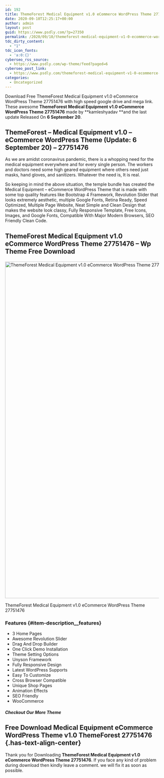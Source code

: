 ```yaml
---
id: 192
title: ThemeForest Medical Equipment v1.0 eCommerce WordPress Theme 27751476
date: 2020-09-10T12:25:17+00:00
author: admin
layout: post
guid: https://www.psdly.com/?p=27350
permalink: /2020/09/10/themeforest-medical-equipment-v1-0-ecommerce-wordpress-theme-27751476/
tdc_dirty_content:
  - "1"
tdc_icon_fonts:
  - 'a:0:{}'
cyberseo_rss_source:
  - https://www.psdly.com/wp-theme/feed?paged=6
cyberseo_post_link:
  - https://www.psdly.com/themeforest-medical-equipment-v1-0-ecommerce-wordpress-theme-27751476
categories:
  - Uncategorized
---
```

Download Free ThemeForest Medical Equipment v1.0 eCommerce WordPress Theme 27751476 with high speed google drive and mega link. These awesome&nbsp;**ThemeForest Medical Equipment v1.0 eCommerce WordPress Theme 27751476**&nbsp;made by&nbsp;**kamleshyadav&nbsp;**and the last update Released On&nbsp;**6 September 20**.

## **ThemeForest – Medical Equipment v1.0 – eCommerce WordPress Theme (Update: 6 September 20) – 27751476**

As we are amidst coronavirus pandemic, there is a whopping need for the medical equipment everywhere and for every single person. The workers and doctors need some high geared equipment where others need just masks, hand gloves, and sanitizers. Whatever the need is, It is real.

So keeping in mind the above situation, the temple bundle has created the Medical Equipment – eCommerce WordPress Theme that is made with some top quality features like Bootstrap 4 Framework, Revolution Slider that looks extremely aesthetic, multiple Google Fonts, Retina Ready, Speed Optimized, Multiple Page Website, Neat Simple and Clean Design that makes the website look classy, Fully Responsive Template, Free Icons, Images, and Google Fonts, Compatible With Major Modern Browsers, SEO Friendly Clean Code.

## **ThemeForest Medical Equipment v1.0 eCommerce WordPress Theme 27751476 – Wp Theme Free Download**<figure class="wp-block-image size-large is-resized">

<img loading="lazy" src="https://i2.wp.com/www.psdly.com/wp-content/uploads/2020/09/ThemeForest-Medical-Equipment-v1.0-eCommerce-WordPress-Theme-27751476.jpg?resize=1011%2C1102&ssl=1" alt="ThemeForest Medical Equipment v1.0 eCommerce WordPress Theme 27751476" class="wp-image-27351" width="1011" height="1102" srcset="https://i2.wp.com/www.psdly.com/wp-content/uploads/2020/09/ThemeForest-Medical-Equipment-v1.0-eCommerce-WordPress-Theme-27751476.jpg?resize=939%2C1024&ssl=1 939w, https://i2.wp.com/www.psdly.com/wp-content/uploads/2020/09/ThemeForest-Medical-Equipment-v1.0-eCommerce-WordPress-Theme-27751476.jpg?resize=275%2C300&ssl=1 275w, https://i2.wp.com/www.psdly.com/wp-content/uploads/2020/09/ThemeForest-Medical-Equipment-v1.0-eCommerce-WordPress-Theme-27751476.jpg?resize=768%2C838&ssl=1 768w, https://i2.wp.com/www.psdly.com/wp-content/uploads/2020/09/ThemeForest-Medical-Equipment-v1.0-eCommerce-WordPress-Theme-27751476.jpg?resize=750%2C818&ssl=1 750w, https://i2.wp.com/www.psdly.com/wp-content/uploads/2020/09/ThemeForest-Medical-Equipment-v1.0-eCommerce-WordPress-Theme-27751476.jpg?resize=1140%2C1244&ssl=1 1140w, https://i2.wp.com/www.psdly.com/wp-content/uploads/2020/09/ThemeForest-Medical-Equipment-v1.0-eCommerce-WordPress-Theme-27751476.jpg?w=1200&ssl=1 1200w" sizes="(max-width: 1000px) 100vw, 1000px" title="ThemeForest Medical Equipment v1.0 eCommerce WordPress Theme 27751476 2" data-recalc-dims="1" /> <figcaption>ThemeForest Medical Equipment v1.0 eCommerce WordPress Theme 27751476</figcaption></figure> 

### Features {#item-description__features}

  * 3 Home Pages
  * Awesome Revolution Slider
  * Drag And Drop Builder
  * One Click Demo Installation
  * Theme Setting Options
  * Unyson Framework
  * Fully Responsive Design
  * Latest WordPress Supports
  * Easy To Customize
  * Cross Browser Compatible
  * Unique Shop Pages
  * Animation Effects
  * SEO Friendly
  * WooCommerce

##### **Checkout Our More Theme**

## **Free Download Medical Equipment eCommerce WordPress Theme v1.0 ThemeForest 27751476** {.has-text-align-center}

Thank you for Downloading&nbsp;**ThemeForest Medical Equipment v1.0 eCommerce WordPress Theme 27751476**. If you face any kind of problem during download then kindly leave a comment. we will fix it as soon as possible.